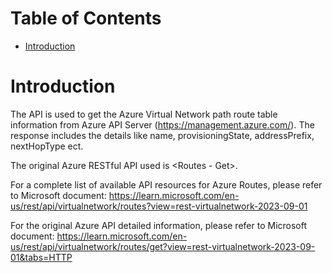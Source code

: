 # Table of Contents
- [Introduction](#introduction)


# Introduction <a name="introduction"></a>
The API is used to get the Azure Virtual Network path route table information from Azure API Server (https://management.azure.com/). The response includes the details like name, provisioningState, addressPrefix, nextHopType ect.



The original Azure RESTful API used is <Routes - Get>. 



For a complete list of available API resources for Azure Routes, please refer to Microsoft document: https://learn.microsoft.com/en-us/rest/api/virtualnetwork/routes?view=rest-virtualnetwork-2023-09-01

For the original Azure API detailed information, please refer to Microsoft document: https://learn.microsoft.com/en-us/rest/api/virtualnetwork/routes/get?view=rest-virtualnetwork-2023-09-01&tabs=HTTP

